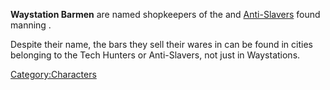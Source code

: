 **Waystation Barmen** are named shopkeepers of the [](03%20-%20Projects%20&%20Wikis/Kenshi/Kenshi%20Wiki/Kenshi%20Wiki%20Template/Tech_Hunters.md) and
[Anti-Slavers](03%20-%20Projects%20&%20Wikis/Kenshi/Kenshi%20Wiki/Kenshi%20Wiki%20Template/Anti-Slavers.md "wikilink") found manning [](Adventurer_Bar.md).

Despite their name, the bars they sell their wares in can be found in
cities belonging to the Tech Hunters or Anti-Slavers, not just in
Waystations.

[Category:Characters](Category:Characters "wikilink")